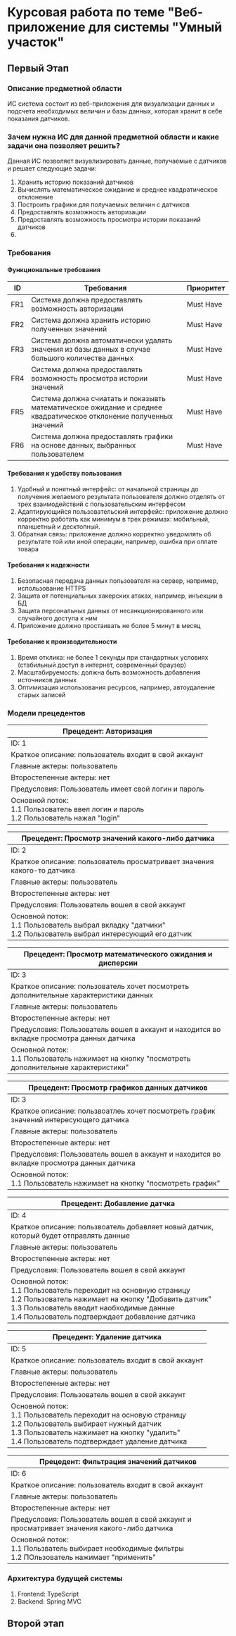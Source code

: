 # Курсовая работа по теме "Веб-приложение для системы "Умный участок"
## Первый Этап
### Описание предметной области
ИС система состоит из веб-приложения для визуализации данных и подсчета необходимых величин и базы данных, которая хранит в себе показания датчиков.
### Зачем нужна ИС для данной предметной области и какие задачи она позволяет решить?
Данная ИС позволяет визуализировать данные, получаемые с датчиков и решает следующие задачи:
1) Хранить историю показаний датчиков
2) Вычислять математическое ожидание и среднее квадратическое отклонение
3) Построить графики для получаемых величин с датчиков
4) Предоставлять возможность авторизации
5) Предоставлять возможность просмотра истории показаний датчиков
6) 
### Требования
#### Функциональные требования
| ID            | Требования    | Приоритет         |
| ------------- | ------------- |-----------        |
| FR1           | Система должна предоставлять возможность авторизации |   Must Have       |
| FR2           | Система должна хранить историю полученных значений   |   Must Have       |
| FR3           | Система должна автоматически удалять значения из базы данных в случае большого количества данных|   Must Have       |
| FR4           | Система должна предоставлять возможность просмотра истории значений|   Must Have       |
| FR5           | Система должна счиатать и показывть математическое ожидание и среднее квадратическое отклонение полученных значений|   Must Have       |
| FR6           | Система должна предоставлять графики на основе данных, выбранных пользователем|   Must Have       |
#### Требования к удобству пользования
1) Удобный и понятный интерфейс: от начальной страницы до получения желаемого результата пользователя должно отделять от трех взаимодействий с пользовательским интерфесом
2)  Адаптирующийся пользовательский интерфейс: приложение должно корректно работать как минимум в трех режимах: мобильный, планшетный и десктопный.
3) Обратная связь: приложение должно корректно уведомлять об результате той или иной операции, например, ошибка при оплате товара
#### Требования к надежности
1) Безопасная передача данных пользователя на сервер, например, использование HTTPS
2) Защита от потенциальных хакерских атаках, например, инъекции в БД
3) Защита персональных данных от несанкционированного или случайного доступа к ним
4) Приложение должно простаивать не более 5 минут в месяц
#### Требование к производительности
1) Время отклика: не более 1 секунды при стандартных условиях (стабильный доступ в интернет, современный браузер)
2) Масштабируемость: должна быть возможность добавления источников данных
3) Оптимизация использования ресурсов, например, автоудаление старых записей
### Модели прецедентов
| Прецедент: Авторизация|
|---------------|
| ID: 1|
| Краткое описание: пользователь входит в свой аккаунт |
| Главные актеры: пользователь |
| Второстепенные актеры: нет |
| Предусловия: Пользователь имеет свой логин и пароль|
| Основной поток: <br> 1.1 Пользователь ввел логин и пароль <br> 1.2 Пользователь нажал "login" |

| Прецедент: Просмотр значений какого-либо датчика|
|---------------|
| ID: 2|
| Краткое описание: пользователь просматривает значения какого-то датчика |
| Главные актеры: пользователь |
| Второстепенные актеры: нет |
| Предусловия: Пользователь вошел в свой аккаунт |
| Основной поток: <br> 1.1 Пользователь выбрал вкладку "датчики" <br> 1.2 Пользователь выбрал интересующий его датчик |

| Прецедент: Просмотр математического ожидания и дисперсии|
|---------------|
| ID: 3|
| Краткое описание: пользователь хочет посмотреть дополнительные характеристики данных |
| Главные актеры: пользователь |
| Второстепенные актеры: нет |
| Предусловия: Пользователь вошел в аккаунт и находится во вкладке просмотра данных датчика|
| Основной поток: <br> 1.1 Пользователь нажимает на кнопку "посмотреть дополнительные характеристики" |

| Прецедент: Просмотр графиков данных датчиков|
|---------------|
| ID: 3|
| Краткое описание: пользвоатлеь хочет посмотреть график значений интересующего датчика|
| Главные актеры: пользователь |
| Второстепенные актеры: нет |
| Предусловия: Пользователь вошел в аккаунт и находится во вкладке просмотра данных датчика|
| Основной поток: <br> 1.1 Пользователь нажимает на кнопку "посмотреть график" |

| Прецедент: Добавление датчка|
|---------------|
| ID: 4|
| Краткое описание: пользвоатель добавляет новый датчик, который будет отправлять данные |
| Главные актеры: пользователь |
| Второстепенные актеры: нет |
| Предусловия: Пользователь вошел в свой аккаунт |
| Основной поток: <br> 1.1 Пользователь переходит на основную страницу <br> 1.2 Пользователь нажимает на кнопку "Добавить датчик" <br> 1.3 Пользователь вводит наобходимые данные <br> 1.4 Пользователь подтверждает добавление датчика|

| Прецедент: Удаление датчика|
|---------------|
| ID: 5|
| Краткое описание: пользователь входит в свой аккаунт |
| Главные актеры: пользователь |
| Второстепенные актеры: нет |
| Предусловия: Пользователь вошел в свой аккаунт |
| Основной поток: <br> 1.1 Пользователь переходит на основую страницу <br> 1.2 Пользователь выбирает нужный датчик <br> 1.3 Пользователь нажимает на кнопку "удалить" <br> 1.4 Пользователь подтверждает удаление датчика |

| Прецедент: Фильтрация значений датчиков|
|---------------|
| ID: 6|
| Краткое описание: пользователь входит в свой аккаунт |
| Главные актеры: пользователь |
| Второстепенные актеры: нет |
| Предусловия: Пользователь вошел в свой аккаунт и просматривает значения какого-либо датчика|
| Основной поток: <br> 1.1 Пользватель выбирает необходимые фильтры <br> 1.2 ПОльзователь нажимает "применить" |

### Архитектура будущей системы
1) Frontend: TypeScript
2) Backend: Spring MVC
## Второй этап
